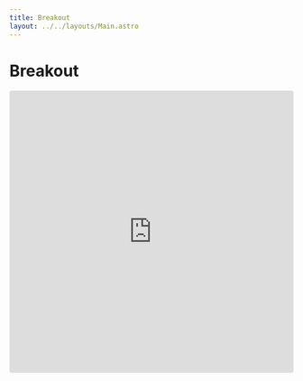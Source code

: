 ```yaml
---
title: Breakout
layout: ../../layouts/Main.astro
---
```


# Breakout

<iframe
  src="https://codesandbox.io/embed/github/mattjennings/solid-phaser/tree/main/examples/breakout?view=preview"
  style="width:100%; height:500px; border:0; border-radius: 4px; overflow:hidden;"
  sandbox="allow-forms allow-modals allow-popups allow-presentation allow-same-origin allow-scripts"
></iframe>
